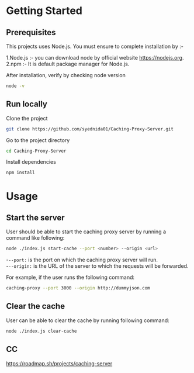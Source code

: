 # Getting Started

## Prerequisites
This projects uses Node.js. You must ensure to complete installation by :-

1.Node.js :- you can download node by official website https://nodejs.org.  
2.npm :- It is default package manager for Node.js. 

After installation, verify by checking node version
```bash
node -v
```

## Run locally
Clone the project
```bash
git clone https://github.com/syednida01/Caching-Proxy-Server.git
```

Go to the project directory
```bash
cd Caching-Proxy-Server
```

Install dependencies
``` bash
npm install
```

# Usage
## Start the server
User should be able to start the caching proxy server by running a command like following:
``` bash
node ./index.js start-cache --port <number> --origin <url>
```

-`--port:` is the port on which the caching proxy server will run.  
-`--origin:` is the URL of the server to which the requests will be forwarded.

For example, if the user runs the following command:
```bash
caching-proxy --port 3000 --origin http://dummyjson.com
```


## Clear the cache
User can be able to clear the cache by running following command:
```bash
node ./index.js clear-cache
```

## CC  
https://roadmap.sh/projects/caching-server
